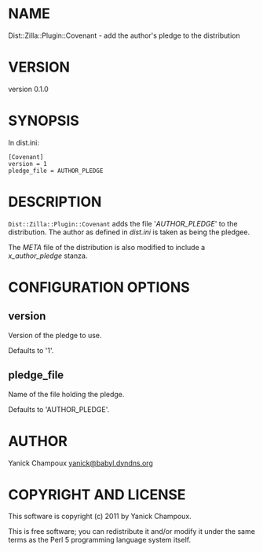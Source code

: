 # NAME

Dist::Zilla::Plugin::Covenant - add the author's pledge to the distribution

# VERSION

version 0.1.0

# SYNOPSIS

In dist.ini:

    [Covenant]
    version = 1
    pledge_file = AUTHOR_PLEDGE

# DESCRIPTION

`Dist::Zilla::Plugin::Covenant` adds the file
'_AUTHOR_PLEDGE_' to the distribution. The author
as defined in _dist.ini_ is taken as being the pledgee.

The _META_ file of the distribution is also modified to
include a _x_author_pledge_ stanza.

# CONFIGURATION OPTIONS

## version

Version of the pledge to use. 

Defaults to '1'.

## pledge_file

Name of the file holding the pledge.

Defaults to 'AUTHOR_PLEDGE'.

# AUTHOR

Yanick Champoux <yanick@babyl.dyndns.org>

# COPYRIGHT AND LICENSE

This software is copyright (c) 2011 by Yanick Champoux.

This is free software; you can redistribute it and/or modify it under
the same terms as the Perl 5 programming language system itself.
